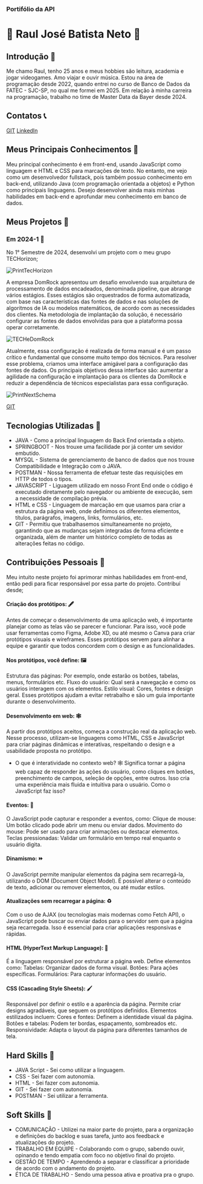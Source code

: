 ### Portifólio da API

# 👋 Raul José Batista Neto 👋

## Introdução 📰

Me chamo Raul, tenho 25 anos e meus hobbies são leitura, academia e jogar videogames. Amo viajar e ouvir música. Estou na área de programação desde 2022, quando entrei no curso de Banco de Dados da FATEC - SJC-SP, no qual me formei em 2025. Em relação à minha carreira na programação, trabalho no time de Master Data da Bayer desde 2024.

## Contatos 📞

[GIT](https://github.com/raulnt)
[LinkedIn](https://www.linkedin.com/in/raul-neto-b51b24157/)

## Meus Principais Conhecimentos 🧠

Meu principal conhecimento é em front-end, usando JavaScript como linguagem e HTML e CSS para marcações de texto. No entanto, me vejo como um desenvolvedor fullstack, pois também possuo conhecimento em back-end, utilizando Java (com programação orientada a objetos) e Python como principais linguagens. Desejo desenvolver ainda mais minhas habilidades em back-end e aprofundar meu conhecimento em banco de dados.

## Meus Projetos 👷

### Em 2024-1 📆
No 1° Semestre de 2024, desenvolvi um projeto com o meu grupo TECHorizon;

![PrintTecHorizon](https://github.com/user-attachments/assets/ad95df9e-6185-4d8d-aabe-5a79572b84cd)

A empresa DomRock apresentou um desafio envolvendo sua arquitetura de processamento de dados encadeados, denominada pipeline, que abrange vários estágios. Esses estágios são orquestrados de forma automatizada, com base nas características das fontes de dados e nas soluções de algoritmos de IA ou modelos matemáticos, de acordo com as necessidades dos clientes. Na metodologia de implantação da solução, é necessário configurar as fontes de dados envolvidas para que a plataforma possa operar corretamente.

![TECHeDomRock](https://github.com/user-attachments/assets/ff6b11cc-3fed-4434-b0a7-6906916edab7)

Atualmente, essa configuração é realizada de forma manual e é um passo crítico e fundamental que consome muito tempo dos técnicos. Para resolver esse problema, criamos uma interface amigável para a configuração das fontes de dados. Os principais objetivos dessa interface são: aumentar a agilidade na configuração e implantação para os clientes da DomRock e reduzir a dependência de técnicos especialistas para essa configuração.

![PrintNextSchema](https://github.com/user-attachments/assets/8ff89104-7faa-4c28-8447-70da691249e1)

[GIT](https://github.com/raulnt/NextSchema)

## Tecnologias Utilizadas 🧰
* JAVA - Como a principal linguagem do Back End orientada a objeto.
* SPRINGBOOT - Nos trouxe uma facilidade por já conter um sevidor embutido.
* MYSQL - Sistema de gerenciamento de banco de dados que nos trouxe Compatibilidade e Integração com o JAVA.
* POSTMAN - Nossa ferramenta de efetuar teste das requisições em HTTP de todos o tipos.
* JAVASCRIPT - Liguagem utilizado em nosso Front End onde o código é executado diretamente pelo navegador ou ambiente de execução, sem a necessidade de compilação prévia.
* HTML e CSS - Linguagem de marcação em que usamos para criar a estrutura da página web, onde definimos os diferentes elementos, títulos, parágrafos, imagens, links, formulários, etc.
* GIT - Permitiu que trabalhasemos simultaneamente no projeto, garantindo que as mudanças sejam integradas de forma eficiente e organizada, além de manter um histórico completo de todas as alterações feitas no código.

## Contribuições Pessoais 🤝
  Meu intuito neste projeto foi aprimorar minhas habilidades em front-end, então pedi para ficar responsável por essa parte do projeto. 
  Contribuí desde; 

#### Criação dos protótipos: 🖋️
  Antes de começar o desenvolvimento de uma aplicação web, é importante planejar como as telas vão se parecer e funcionar.
  Para isso, você pode usar ferramentas como Figma, Adobe XD, ou até mesmo o Canva para criar protótipos visuais e wireframes. Esses protótipos servem para alinhar a equipe e garantir que todos concordem com o design e as funcionalidades.

#### Nos protótipos, você define: 🖼️
  Estrutura das páginas: Por exemplo, onde estarão os botões, tabelas, menus, formulários etc.
  Fluxo do usuário: Qual será a navegação e como os usuários interagem com os elementos.
  Estilo visual: Cores, fontes e design geral.
  Esses protótipos ajudam a evitar retrabalho e são um guia importante durante o desenvolvimento.
  
#### Desenvolvimento em web: 🕸️
  A partir dos protótipos aceitos, começa a construção real da aplicação web.
  Nesse processo, utilizam-se linguagens como HTML, CSS e JavaScript para criar páginas dinâmicas e interativas, respeitando o design e a usabilidade proposta no protótipo.
  -  O que é interatividade no contexto web? 🕸️
  Significa tornar a página web capaz de responder às ações do usuário, como cliques em botões, preenchimento de campos, seleção de opções, entre outros.
  Isso cria uma experiência mais fluida e intuitiva para o usuário.
  Como o JavaScript faz isso?

#### Eventos: 🥳
  O JavaScript pode capturar e responder a eventos, como:
  Clique de mouse: Um botão clicado pode abrir um menu ou enviar dados.
  Movimento do mouse: Pode ser usado para criar animações ou destacar elementos.
  Teclas pressionadas: Validar um formulário em tempo real enquanto o usuário digita.

#### Dinamismo: ⏩
  O JavaScript permite manipular elementos da página sem recarregá-la, utilizando o DOM (Document Object Model).
  É possível alterar o conteúdo de texto, adicionar ou remover elementos, ou até mudar estilos.

#### Atualizações sem recarregar a página: ♻️
  Com o uso de AJAX (ou tecnologias mais modernas como Fetch API), o JavaScript pode buscar ou enviar dados para o servidor sem que a página seja recarregada.
  Isso é essencial para criar aplicações responsivas e rápidas.

#### HTML (HyperText Markup Language): 🔖
  É a linguagem responsável por estruturar a página web.
  Define elementos como:
  Tabelas: Organizar dados de forma visual.
  Botões: Para ações específicas.
  Formulários: Para capturar informações do usuário.

#### CSS (Cascading Style Sheets): 🖌️
  Responsável por definir o estilo e a aparência da página. Permite criar designs agradáveis, que seguem os protótipos definidos.
  Elementos estilizados incluem:
  Cores e fontes: Definem a identidade visual da página.
  Botões e tabelas: Podem ter bordas, espaçamento, sombreados etc.
  Responsividade: Adapta o layout da página para diferentes tamanhos de tela.

## Hard Skills 🦾
* JAVA Script - Sei como utilizar a linguagem.
* CSS - Sei fazer com autonomia.
* HTML - Sei fazer com autonomia.
* GIT - Sei fazer com autonomia.
* POSTMAN - Sei utilizar a ferramenta.

## Soft Skills 💭
* COMUNICAÇÂO - Utilizei na maior parte do projeto, para a organização e definições do backlog e suas tarefa, junto aos feedback e atualizações do projeto.
* TRABALHO EM EQUIPE - Colaborando com o grupo, sabendo ouvir, opinando e tendo empatia com foco no objetivo final do projeto.
* GESTÂO DE TEMPO - Aprendendo a separar e classificar a prioridade de acordo com o andamento do projeto.
* ÉTICA DE TRABALHO - Sendo uma pessoa ativa e proativa pra o grupo.
